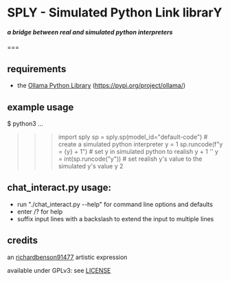 # SPLY - **S**imulated **P**ython **L**ink librar**Y**
#### _a bridge between real and simulated python interpreters_
===

## requirements
  * the [Ollama Python Library](https://pypi.org/project/ollama/) (https://pypi.org/project/ollama/)

## example usage
$ python3
...
>>> import sply
>>> sp = sply.sp(model_id="default-code") # create a simulated python interpreter
>>> y = 1
>>> sp.runcode(f"y = {y} + 1") # set y in simulated python to realish y + 1
''
>>> y = int(sp.runcode("y")) # set realish y's value to the simulated y's value
>>> y
2
>>> 

## chat_interact.py usage:
  * run "./chat_interact.py --help" for command line options and defaults
  * enter /? for help
  * suffix input lines with a backslash to extend the input to multiple lines

## credits
an [richardbenson91477](https://www.deviantart.com/richardbenson91477) artistic expression

available under GPLv3: see [LICENSE](https://github.com/richardbenson91477/sply/blob/main/LICENSE)

